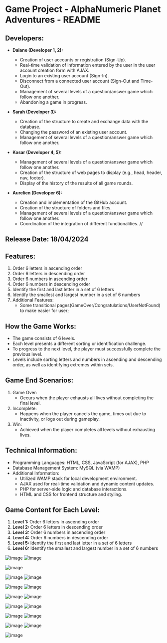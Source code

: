 # Game Project - AlphaNumeric Planet Adventures - README

## Developers:
- **Daiane (Developer 1, 2):**
   - Creation of user accounts or registration (Sign-Up).
   - Real-time validation of information entered by the user in the user account creation form with AJAX.
   - Login to an existing user account (Sign-In).
   - Disconnect from a connected user account (Sign-Out and Time-Out).
   - Management of several levels of a question/answer game which follow one another.
   - Abandoning a game in progress.
   
- **Sarah (Developer 3):**
   - Creation of the structure to create and exchange data with the database.
   - Changing the password of an existing user account.
   - Management of several levels of a question/answer game which follow one another.
   
- **Kosar (Developer 4, 5):**
   - Management of several levels of a question/answer game which follow one another.
   - Creation of the structure of web pages to display (e.g., head, header, nav, footer).
   - Display of the history of the results of all game rounds.
   
- **Aurelien (Developer 6):**
   - Creation and implementation of the GitHub account.
   - Creation of the structure of folders and files.
   - Management of several levels of a question/answer game which follow one another.
   - Coordination of the integration of different functionalities.
//
## Release Date: 18/04/2024

## Features:
1. Order 6 letters in ascending order
2. Order 6 letters in descending order
3. Order 6 numbers in ascending order
4. Order 6 numbers in descending order
5. Identify the first and last letter in a set of 6 letters
6. Identify the smallest and largest number in a set of 6 numbers
7. Additional Features:
   - Some transitional pages(GameOver/Congratulations/UserNotFound) to make easier for user;

## How the Game Works:
- The game consists of 6 levels.
- Each level presents a different sorting or identification challenge.
- To progress to the next level, the player must successfully complete the previous level.
- Levels include sorting letters and numbers in ascending and descending order, as well as identifying extremes within sets.

## Game End Scenarios:
1. Game Over:
   - Occurs when the player exhausts all lives without completing the final level.
2. Incomplete:
   - Happens when the player cancels the game, times out due to inactivity, or logs out during gameplay.
3. Win:
   - Achieved when the player completes all levels without exhausting lives.

## Technical Information:
- Programming Languages: HTML, CSS, JavaScript (for AJAX), PHP
- Database Management System: MySQL (via WAMP)
- Additional Information:
   - Utilized WAMP stack for local development environment.
   - AJAX used for real-time validation and dynamic content updates.
   - PHP for server-side logic and database interactions.
   - HTML and CSS for frontend structure and styling.

## Game Content for Each Level:
1. **Level 1:** Order 6 letters in ascending order
2. **Level 2:** Order 6 letters in descending order
3. **Level 3:** Order 6 numbers in ascending order
4. **Level 4:** Order 6 numbers in descending order
5. **Level 5:** Identify the first and last letter in a set of 6 letters
6. **Level 6:** Identify the smallest and largest number in a set of 6 numbers

![image](https://github.com/user-attachments/assets/3bfa8908-60e7-4878-b029-5b6a7d2241b2)
![image](https://github.com/user-attachments/assets/0474f6d4-3538-4ee5-a01d-e30bc19b08ec)

![image](https://github.com/user-attachments/assets/b4a24ed5-cd52-4725-858b-7fab001880fb)

![image](https://github.com/user-attachments/assets/c9665b23-d0cf-4f32-b2d7-aaf85b0a25d1)
![image](https://github.com/user-attachments/assets/b3e2bfcb-a6fd-4a07-9717-037cf271ad91)

![image](https://github.com/user-attachments/assets/0b944052-be11-4c7f-997d-fa89f0a67b42)
![image](https://github.com/user-attachments/assets/612e5802-8cd3-4389-923a-7a33a52dc16b)

![image](https://github.com/user-attachments/assets/a0c3d4ea-3415-4d0a-b6b8-6c27f7a83884)
![image](https://github.com/user-attachments/assets/7832ee9b-879f-4955-ae8a-3c5c18b227d0)

![image](https://github.com/user-attachments/assets/72bdb0ba-cd12-4acc-bcbb-f729d57a444f)
![image](https://github.com/user-attachments/assets/89ce5c00-0669-4156-a991-d632d0c9e8cb)

![image](https://github.com/user-attachments/assets/51b840cb-655a-4476-9a26-d44be57e3b78)
![image](https://github.com/user-attachments/assets/924a697c-dfbb-4cf4-9334-c634abb00c1d)

![image](https://github.com/user-attachments/assets/57c4ce17-8886-4108-85d3-03335252cfae)
![image](https://github.com/user-attachments/assets/6148a83d-6c00-4dbd-acaf-cb52913c7ace)

![image](https://github.com/user-attachments/assets/ab340d76-3b1d-4554-a87f-02c881f091c7)



